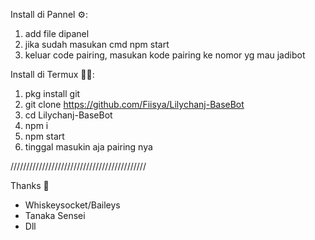 Install di Pannel ⚙️:
1. add file dipanel
2. jika sudah masukan cmd npm start
3. keluar code pairing, masukan kode pairing ke nomor yg mau jadibot


Install di Termux 👨‍💻:
1. pkg install git
2. git clone https://github.com/Fiisya/Lilychanj-BaseBot
3. cd Lilychanj-BaseBot 
4. npm i
5. npm start
6. tinggal masukin aja pairing nya

///////////////////////////////////////////

Thanks 🙏
- Whiskeysocket/Baileys
- Tanaka Sensei
- Dll

